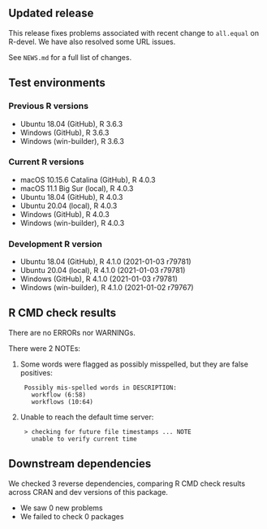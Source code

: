 ## Updated release

This release fixes problems associated with recent change to `all.equal` on R-devel.
We have also resolved some URL issues.

See `NEWS.md` for a full list of changes.

## Test environments

### Previous R versions
* Ubuntu 18.04                 (GitHub), R 3.6.3
* Windows                      (GitHub), R 3.6.3
* Windows                 (win-builder), R 3.6.3

### Current R versions
* macOS 10.15.6 Catalina       (GitHub), R 4.0.3
* macOS 11.1 Big Sur            (local), R 4.0.3
* Ubuntu 18.04                 (GitHub), R 4.0.3
* Ubuntu 20.04                  (local), R 4.0.3
* Windows                      (GitHub), R 4.0.3
* Windows                 (win-builder), R 4.0.3

### Development R version
* Ubuntu 18.04                 (GitHub), R 4.1.0 (2021-01-03 r79781)
* Ubuntu 20.04                  (local), R 4.1.0 (2021-01-03 r79781)
* Windows                      (GitHub), R 4.1.0 (2021-01-03 r79781)
* Windows                 (win-builder), R 4.1.0 (2021-01-02 r79767)

## R CMD check results

There are no ERRORs nor WARNINGs.

There were 2 NOTEs:

1. Some words were flagged as possibly misspelled, but they are false positives:

        Possibly mis-spelled words in DESCRIPTION:
          workflow (6:58)
          workflows (10:64)

2. Unable to reach the default time server:

        > checking for future file timestamps ... NOTE
          unable to verify current time

## Downstream dependencies

We checked 3 reverse dependencies, comparing R CMD check results across CRAN and dev versions of this package.

 * We saw 0 new problems
 * We failed to check 0 packages
